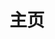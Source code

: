 ---
title: 主页
icon: home
template: home

config:
  toc: false
  sidebar: false

hero:
  title: 开源数据中台 DataCap
  description: DataCap 是用于数据转换、集成和可视化的集成软件。支持多种数据源、文件类型、大数据相关数据库、关系数据库、NoSQL数据库等。通过软件可以实现多数据源的管理，对源下的数据进行各种操作转换、制作数据图表、监控数据源和其他功能。
  primaryCta:
    url: /<%= pageData.language %>/reference/getStarted/install.html
    text: 开始使用
  secondaryCta:
    url: /<%= pageData.language %>/reference/getStarted/install.html
    text: 了解更多

features:
  subtitle: 核心优势
  title: 为什么选择我们
  description: 提供全方位的技术支持和服务
  items:
    - icon: >-
        <svg xmlns="http://www.w3.org/2000/svg" fill="none" viewBox="0 0 24 24" stroke="currentColor" class="w-6 h-6 text-indigo-600">
          <path stroke-linecap="round" stroke-linejoin="round" stroke-width="2" d="M4 6h16M4 10h16M4 14h16M4 18h16" />
        </svg>
      title: 统一查询语言
      description: DataCap 将所有数据源的查询语言统一为 SQL，无论是关系型数据库、NoSQL、文件系统还是其他中间件，都可以使用 SQL 进行操作。
  
    - icon: >-
        <svg xmlns="http://www.w3.org/2000/svg" fill="none" viewBox="0 0 24 24" stroke="currentColor" class="w-6 h-6 text-indigo-600">
          <path stroke-linecap="round" stroke-linejoin="round" stroke-width="2" d="M19 11H5m14 0a2 2 0 012 2v6a2 2 0 01-2 2H5a2 2 0 01-2-2v-6a2 2 0 012-2m14 0V9a2 2 0 00-2-2M5 11V9a2 2 0 012-2m0 0V5a2 2 0 012-2h6a2 2 0 012 2v2M7 7h10" />
        </svg>
      title: 广泛的数据源支持
      description: DataCap 支持超过 40+ 数据源，包括 ClickHouse、MySQL、PostgreSQL、MongoDB、Redis、Elasticsearch、Kafka 等主流数据库和中间件。
  
    - icon: >-
        <svg xmlns="http://www.w3.org/2000/svg" fill="none" viewBox="0 0 24 24" stroke="currentColor" class="w-6 h-6 text-indigo-600">
          <path stroke-linecap="round" stroke-linejoin="round" stroke-width="2" d="M8 7h12m0 0l-4-4m4 4l-4 4m0 6H4m0 0l4 4m-4-4l4-4" />
        </svg>
      title: 灵活的连接方式
      description: DataCap 系统支持通过 JDBC、Native、HTTP 等多种协议连接到不同的数据源，提供了更大的灵活性和兼容性。
  
    - icon: >-
        <svg xmlns="http://www.w3.org/2000/svg" fill="none" viewBox="0 0 24 24" stroke="currentColor" class="w-6 h-6 text-indigo-600">
          <path stroke-linecap="round" stroke-linejoin="round" stroke-width="2" d="M14 10l-2 1m0 0l-2-1m2 1v2.5M20 7l-2 1m2-1l-2-1m2 1v2.5M14 4l-2-1-2 1M4 7l2-1M4 7l2 1M4 7v2.5M12 21l-2-1m2 1l2-1m-2 1v-2.5M6 18l-2-1v-2.5M18 18l2-1v-2.5" />
        </svg>
      title: 插件化架构设计
      description: DataCap 采用插件化系统设计，支持在线安装、卸载、更新和热部署，方便系统的扩展和维护。
  
    - icon: >-
        <svg xmlns="http://www.w3.org/2000/svg" fill="none" viewBox="0 0 24 24" stroke="currentColor" class="w-6 h-6 text-indigo-600">
          <path stroke-linecap="round" stroke-linejoin="round" stroke-width="2" d="M10 20l4-16m4 4l4 4-4 4M6 16l-4-4 4-4" />
        </svg>
      title: 完整的 SQL 解析能力
      description: DataCap 内置完整的 SQL 解析器，确保对 SQL 查询的准确解析和执行。
  
    - icon: >-
        <svg xmlns="http://www.w3.org/2000/svg" fill="none" viewBox="0 0 24 24" stroke="currentColor" class="w-6 h-6 text-indigo-600">
          <path stroke-linecap="round" stroke-linejoin="round" stroke-width="2" d="M9 19v-6a2 2 0 00-2-2H5a2 2 0 00-2 2v6a2 2 0 002 2h2a2 2 0 002-2zm0 0V9a2 2 0 012-2h2a2 2 0 012 2v10m-6 0a2 2 0 002 2h2a2 2 0 002-2m0 0V5a2 2 0 012-2h2a2 2 0 012 2v14a2 2 0 01-2 2h-2a2 2 0 01-2-2z" />
        </svg>
      title: 数据可视化功能
      description: DataCap 提供了数据可视化的功能，可以将数据转换为图表、图形和报表，实现数据的可视化展示，帮助用户更直观地理解和分析数据。
  
    - icon: >-
        <svg xmlns="http://www.w3.org/2000/svg" fill="none" viewBox="0 0 24 24" stroke="currentColor" class="w-6 h-6 text-indigo-600">
          <path stroke-linecap="round" stroke-linejoin="round" stroke-width="2" d="M9 19c-5 1.5-5-2.5-7-3m14 6v-3.87a3.37 3.37 0 0 0-.94-2.61c3.14-.35 6.44-1.54 6.44-7A5.44 5.44 0 0 0 20 4.77 5.07 5.07 0 0 0 19.91 1S18.73.65 16 2.48a13.38 13.38 0 0 0-7 0C6.27.65 5.09 1 5.09 1A5.07 5.07 0 0 0 5 4.77a5.44 5.44 0 0 0-1.5 3.78c0 5.42 3.3 6.61 6.44 7A3.37 3.37 0 0 0 9 18.13V22" />
        </svg>
      title: 数据源监控
      description: DataCap 提供了数据源监控的功能，可以实时监控数据源的状态、性能和健康指标，帮助用户了解数据源的运行情况，提供数据源的可靠性保障。
  
    - icon: >-
        <svg xmlns="http://www.w3.org/2000/svg" fill="none" viewBox="0 0 24 24" stroke="currentColor" class="w-6 h-6 text-indigo-600">
          <path stroke-linecap="round" stroke-linejoin="round" stroke-width="2" d="M8 16H6a2 2 0 01-2-2V6a2 2 0 012-2h8a2 2 0 012 2v2m-6 12h8a2 2 0 002-2v-8a2 2 0 00-2-2h-8a2 2 0 00-2 2v8a2 2 0 002 2z" />
        </svg>
      title: 数据转换与集成
      description: DataCap 支持数据转换和集成，可以将不同数据源的数据转换为统一的格式，并进行数据集成，实现数据的统一化管理和分析，方便用户进行数据迁移和整合。
  
    - icon: >-
        <svg xmlns="http://www.w3.org/2000/svg" fill="none" viewBox="0 0 24 24" stroke="currentColor" class="w-6 h-6 text-indigo-600">
          <path stroke-linecap="round" stroke-linejoin="round" stroke-width="2" d="M8 14v3m4-3v3m4-3v3M3 21h18M3 10h18M3 7l9-4 9 4M4 10h16v11H4V10z" />
        </svg>
      title: 开源透明
      description: DataCap 是开源的，用户可以自由查看、修改和使用源代码，确保系统的透明度和可定制性。
  
    - icon: >-
        <svg xmlns="http://www.w3.org/2000/svg" fill="none" viewBox="0 0 24 24" stroke="currentColor" class="w-6 h-6 text-indigo-600">
          <path stroke-linecap="round" stroke-linejoin="round" stroke-width="2" d="M12 4.354a4 4 0 110 5.292M15 21H3v-1a6 6 0 0112 0v1zm0 0h6v-1a6 6 0 00-9-5.197M13 7a4 4 0 11-8 0 4 4 0 018 0z" />
        </svg>
      title: 多用户支持
      description: DataCap 内置多用户管理系统，支持不同用户权限的配置和管理。
  
    - icon: >-
        <svg xmlns="http://www.w3.org/2000/svg" fill="none" viewBox="0 0 24 24" stroke="currentColor" class="w-6 h-6 text-indigo-600">
          <path stroke-linecap="round" stroke-linejoin="round" stroke-width="2" d="M3 15a4 4 0 004 4h9a5 5 0 10-.1-9.999 5.002 5.002 0 10-9.78 2.096A4.001 4.001 0 003 15z" />
        </svg>
      title: 完整的 Web UI
      description: DataCap 内置完整的 Web UI，提供了用户友好的界面，方便用户进行数据查询、管理和可视化，实现数据管理的全面控制。

    - icon: >-
        <svg xmlns="http://www.w3.org/2000/svg" fill="none" viewBox="0 0 24 24" stroke="currentColor" class="w-6 h-6 text-indigo-600">
          <path stroke-linecap="round" stroke-linejoin="round" stroke-width="2" d="M17 8h2a2 2 0 012 2v6a2 2 0 01-2 2h-2v4l-4-4H9a1.994 1.994 0 01-1.414-.586m0 0L11 14h4a2 2 0 002-2V6a2 2 0 00-2-2H5a2 2 0 00-2 2v6a2 2 0 002 2h2v4l.586-.586z" />
        </svg>
      title: 加入 (钉钉 ｜ 微信)
      description: >-
        <div class="flex justify-center">
            <img src="/assets/dingtalk.png" alt="钉钉" style="height: 160px;" />
            <img src="/assets/wechat.png" alt="微信" style="height: 160px;" />
        </div>

stats:
  title: 用数据说话
  description: 我们取得的成就
  items:
    - label: GitHub Stars
      value: 900+
    - label: 服务客户
      value: 100+
    - label: 支持数据源
      value: 60+
    - label: Gitee Stars
      value: 700+

cta:
  title: 准备好开始了吗？
  description: 立即加入我们，开启您的技术创新之旅
  button:
    url: /<%= pageData.language %>/reference/getStarted/install.html
    text: 立即使用
---